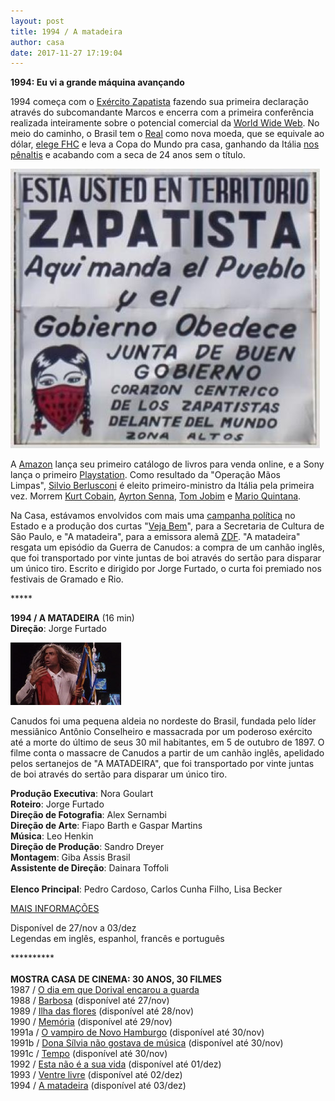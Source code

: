 ```yaml
---
layout: post
title: 1994 / A matadeira
author: casa
date: 2017-11-27 17:19:04
---
```

**1994: Eu vi a grande máquina avançando**

1994 começa com o [Exército Zapatista](https://www.youtube.com/watch?v=G2VRBQMguzc) fazendo sua primeira declaração através do subcomandante Marcos e encerra com a primeira conferência realizada inteiramente sobre o potencial comercial da [World Wide Web](https://en.wikipedia.org/wiki/First_International_Conference_on_the_World-Wide_Web). No meio do caminho, o Brasil tem o [Real](http://br.blastingnews.com/curiosidades/2017/05/10-mudancas-da-moeda-brasileira-001719201.html) como nova moeda, que se equivale ao dólar, [elege FHC](https://pt.wikipedia.org/wiki/Elei%C3%A7%C3%A3o_presidencial_no_Brasil_em_1994) e leva a Copa do Mundo pra casa, ganhando da Itália [nos pênaltis](https://www.youtube.com/watch?v=thHiqXbtiK0) e acabando com a seca de 24 anos sem o título.

![](/uploads/zapatistas1.jpg)

A [Amazon](http://www.dailymail.co.uk/sciencetech/article-2088445/The-worlds-browsing-prehistory-The-home-page-Amazons-1994-home-page-TheFacebook-Google-things-changed.html) lança seu primeiro catálogo de livros para venda online, e a Sony lança o primeiro [Playstation](https://www.youtube.com/watch?v=6IQKnMCb3qM). Como resultado da "Operação Mãos Limpas", [Silvio Berlusconi](http://www1.folha.uol.com.br/fsp/1994/4/03/brasil/20.html) é eleito primeiro-ministro da Itália pela primeira vez. Morrem [Kurt Cobain](https://www.youtube.com/watch?v=eGqBM_r932s), [Ayrton Senna](https://pt.wikipedia.org/wiki/Ayrton_Senna), [Tom Jobim](https://www.youtube.com/watch?v=GKIhg5gAFLo) e [Mario Quintana](http://www.revistabula.com/2329-os-10-melhores-poemas-de-mario-quintana/).

Na Casa, estávamos envolvidos com mais uma [campanha política](https://www.youtube.com/watch?v=qKOjSOOTjNY) no Estado e a produção dos curtas "[Veja Bem](https://www.casacinepoa.com.br/filmes/veja-bem/)", para a Secretaria de Cultura de São Paulo, e "A matadeira", para a emissora alemã [ZDF](https://www.zweitausendeins.de/filmlexikon/?sucheNach=titel&wert=68610). "A matadeira" resgata um episódio da Guerra de Canudos: a compra de um canhão inglês, que foi transportado por vinte juntas de boi através do sertão para disparar um único tiro. Escrito e dirigido por Jorge Furtado, o curta foi premiado nos festivais de Gramado e Rio.

\*\*\*\**

**1994 / A MATADEIRA** (16 min)\
**Direção**: Jorge Furtado

![](/uploads/matad-im.jpg)

Canudos foi uma pequena aldeia no nordeste do Brasil, fundada pelo líder messiânico Antônio Conselheiro e massacrada por um poderoso exército até a morte do último de seus 30 mil habitantes, em 5 de outubro de 1897. O filme conta o massacre de Canudos a partir de um canhão inglês, apelidado pelos sertanejos de "A MATADEIRA", que foi transportado por vinte juntas de boi através do sertão para disparar um único tiro.

**Produção Executiva**: Nora Goulart\
**Roteiro**: Jorge Furtado\
**Direção de Fotografia**: Alex Sernambi\
**Direção de Arte**: Fiapo Barth e Gaspar Martins\
**Música**: Leo Henkin\
**Direção de Produção**: Sandro Dreyer\
**Montagem**: Giba Assis Brasil\
**Assistente de Direção**: Dainara Toffoli\
\
**Elenco Principal**: Pedro Cardoso, Carlos Cunha Filho, Lisa Becker

[MAIS INFORMAÇÕES](https://www.casacinepoa.com.br/filmes/a-matadeira/)

Disponível de 27/nov a 03/dez\
Legendas em inglês, espanhol, francês e português

\*\*\*\*\*\*\*\*\*\*\
\
**MOSTRA CASA DE CINEMA: 30 ANOS, 30 FILMES**\
1987 / [O dia em que Dorival encarou a guarda](https://www.casacinepoa.com.br/filmes/o-dia-em-que-dorival-encarou-a-guarda/)\
1988 / [Barbosa](https://vimeo.com/238074665) (disponível até 27/nov)\
1989 / [Ilha das flores](https://vimeo.com/238439307) (disponível até 28/nov)\
1990 / [Memória](https://vimeo.com/239457350) (disponível até 29/nov)\
1991a / [O vampiro de Novo Hamburgo](https://vimeo.com/239624871) (disponível até 30/nov)\
1991b / [Dona Sílvia não gostava de música](https://vimeo.com/239623690) (disponível até 30/nov)\
1991c / [Tempo](https://vimeo.com/239625928) (disponível até 30/nov)\
1992 / [Esta não é a sua vida](https://vimeo.com/238459313) (disponível até 01/dez)\
1993 / [Ventre livre](http://vimeo.com/239530546) (disponível até 02/dez)\
1994 / [A matadeira](https://vimeo.com/238568218) (disponível até 03/dez)